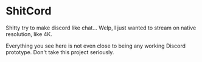 # ShitCord
Shitty try to make discord like chat... Welp, I just wanted to stream on native resolution, like 4K.

Everything you see here is not even close to being any working Discord prototype. Don't take this project seriously.
